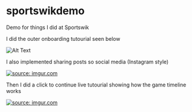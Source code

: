 # sportswikdemo
Demo for things I did at Sportswik

I did the outer onboarding tutourial seen below

![Alt Text](https://thumbs.gfycat.com/FrenchFrayedDoctorfish-size_restricted.gif)

I also implemented sharing posts so social media (Instagram style)

<a href="https://imgur.com/meaNYLN"><img src="https://i.imgur.com/meaNYLN.gif" title="source: imgur.com" /></a>

Then I did a click to continue live tutourial showing how the game timeline works

<a href="https://imgur.com/nNgYiAL"><img src="https://i.imgur.com/nNgYiAL.gif" title="source: imgur.com" /></a>
